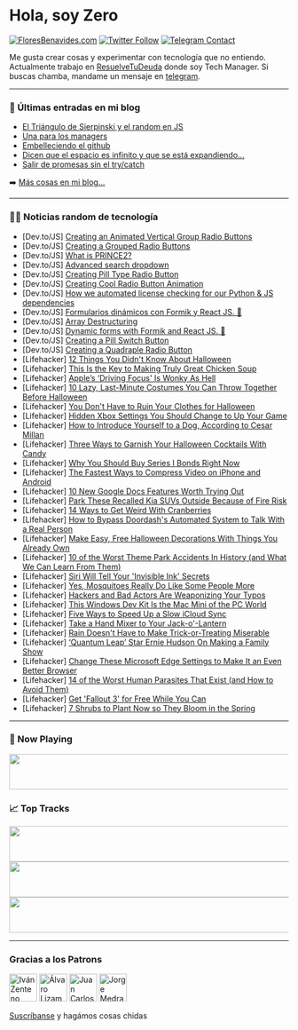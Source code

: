 # Hola, soy Zero

[![FloresBenavides.com](https://img.shields.io/website?down_message=oops&label=MiBlog&style=for-the-badge&up_message=online&url=https%3A%2F%2Ffloresbenavides.com)](https://floresbenavides.com) [![Twitter Follow](https://img.shields.io/twitter/follow/ZeroDragon?color=%231DA1F2&label=Follow&logo=twitter&logoColor=ffffff&style=for-the-badge)](https://twitter.com/zerodragon) [![Telegram Contact](https://img.shields.io/badge/escr%C3%ADbeme-ZeroDragon-%2326A5E4?style=for-the-badge&logo=telegram)](https://t.me/zerodragon)

Me gusta crear cosas y experimentar con tecnología que no entiendo.
Actualmente trabajo en [ResuelveTuDeuda](http://github.com/resuelve) donde soy Tech Manager.
Si buscas chamba, mandame un mensaje en [telegram](https://t.me/zerodragon).

---

### 📕 Últimas entradas en mi blog
<!-- BLOG-POST-LIST:START -->
- [El Triángulo de Sierpinski y el random en JS](https://floresbenavides.com/el-triangulo-de-sierpinski-y-el-random-en-js/)
- [Una para los managers](https://floresbenavides.com/una-para-los-managers/)
- [Embelleciendo el github](https://floresbenavides.com/embelleciendo-el-github/)
- [Dicen que el espacio es infinito y que se está expandiendo…](https://floresbenavides.com/dicen-que-el-espacio-es-infinito-y-que-se-esta-expandiendo/)
- [Salir de promesas sin el try/catch](https://floresbenavides.com/salir-de-promesas-sin-el-try-catch/)
<!-- BLOG-POST-LIST:END -->

➡️ [Más cosas en mi blog...](https://floresbenavides.com)

---

### 👨‍💻 Noticias random de tecnología
<!-- TECH-POSTS:START -->
- [Dev.to/JS] [Creating an Animated Vertical Group Radio Buttons](https://dev.to/msa123free/creating-an-animated-vertical-group-radio-buttons-3183)
- [Dev.to/JS] [Creating a Grouped Radio Buttons](https://dev.to/msa123free/creating-a-grouped-radio-buttons-1cjd)
- [Dev.to/JS] [What is PRINCE2?](https://dev.to/postwell45/what-is-prince2-2ai)
- [Dev.to/JS] [Advanced search dropdown](https://dev.to/andyobrien123/advanced-search-dropdown-1884)
- [Dev.to/JS] [Creating Pill Type Radio Button](https://dev.to/msa123free/creating-pill-type-radio-button-474m)
- [Dev.to/JS] [Creating Cool Radio Button Animation](https://dev.to/msa123free/creating-cool-radio-button-animation-2j7d)
- [Dev.to/JS] [How we automated license checking for our Python &amp; JS dependencies](https://dev.to/meetkern/how-we-automated-license-checking-for-our-python-js-dependencies-5900)
- [Dev.to/JS] [Formularios dinámicos con Formik y React JS. 📝](https://dev.to/franklin030601/formularios-dinamicos-con-formik-y-react-js-4hne)
- [Dev.to/JS] [Array Destructuring](https://dev.to/estotriramdani/array-destructuring-1aj6)
- [Dev.to/JS] [Dynamic forms with Formik and React JS. 📝](https://dev.to/franklin030601/dynamic-forms-with-formik-and-react-js-3no1)
- [Dev.to/JS] [Creating a Pill Switch Button](https://dev.to/msa123free/creating-a-pill-switch-button-38ij)
- [Dev.to/JS] [Creating a Quadraple Radio Button](https://dev.to/msa123free/creating-a-quadraple-radio-button-2k8)
- [Lifehacker] [12 Things You Didn&#39;t Know About Halloween](https://lifehacker.com/12-things-you-didnt-know-about-halloween-1849712381)
- [Lifehacker] [This Is the Key to Making Truly Great Chicken Soup](https://lifehacker.com/this-is-the-key-to-making-truly-great-chicken-soup-1849710760)
- [Lifehacker] [Apple’s ‘Driving Focus&#39; Is Wonky As Hell](https://lifehacker.com/apple-s-driving-focus-is-wonky-as-hell-1849709512)
- [Lifehacker] [10 Lazy, Last-Minute Costumes You Can Throw Together Before Halloween](https://lifehacker.com/10-lazy-last-minute-costumes-you-can-throw-together-be-1849710458)
- [Lifehacker] [You Don&#39;t Have to Ruin Your Clothes for Halloween](https://lifehacker.com/you-dont-have-to-ruin-your-clothes-for-halloween-1849710200)
- [Lifehacker] [Hidden Xbox Settings You Should Change to Up Your Game](https://lifehacker.com/hidden-xbox-settings-you-should-change-to-up-your-game-1849709275)
- [Lifehacker] [How to Introduce Yourself to a Dog, According to Cesar Millan](https://lifehacker.com/how-to-introduce-yourself-to-a-dog-according-to-cesar-1849709628)
- [Lifehacker] [Three Ways to Garnish Your Halloween Cocktails With Candy](https://lifehacker.com/three-ways-to-garnish-your-halloween-cocktails-with-can-1849709770)
- [Lifehacker] [Why You Should Buy Series I Bonds Right Now](https://lifehacker.com/why-you-should-buy-series-i-bonds-right-now-1849708604)
- [Lifehacker] [The Fastest Ways to Compress Video on iPhone and Android](https://lifehacker.com/the-fastest-ways-to-compress-video-on-iphone-and-androi-1849523806)
- [Lifehacker] [10 New Google Docs Features Worth Trying Out](https://lifehacker.com/10-new-google-docs-features-worth-trying-out-1849708472)
- [Lifehacker] [Park These Recalled Kia SUVs Outside Because of Fire Risk](https://lifehacker.com/park-these-recalled-kia-suvs-outside-because-of-fire-ri-1849706684)
- [Lifehacker] [14 Ways to Get Weird With Cranberries](https://lifehacker.com/14-ways-to-get-weird-with-cranberries-1849706421)
- [Lifehacker] [How to Bypass Doordash&#39;s Automated System to Talk With a Real Person](https://lifehacker.com/how-to-bypass-doordashs-automated-system-to-talk-with-a-1849707119)
- [Lifehacker] [Make Easy, Free Halloween Decorations With Things You Already Own](https://lifehacker.com/make-easy-free-halloween-decorations-with-things-you-a-1849706591)
- [Lifehacker] [10 of the Worst Theme Park Accidents In History &lpar;and What We Can Learn From Them&rpar;](https://lifehacker.com/10-of-the-worst-theme-park-accidents-in-history-and-wh-1849708098)
- [Lifehacker] [Siri Will Tell Your &#39;Invisible Ink&#39; Secrets](https://lifehacker.com/siri-will-tell-your-invisible-ink-secrets-1849705743)
- [Lifehacker] [Yes, Mosquitoes Really Do Like Some People More](https://lifehacker.com/yes-mosquitoes-really-do-like-some-people-more-1849706546)
- [Lifehacker] [Hackers and Bad Actors Are Weaponizing Your Typos](https://lifehacker.com/hackers-and-bad-actors-are-weaponizing-your-typos-1849706716)
- [Lifehacker] [This Windows Dev Kit Is the Mac Mini of the PC World](https://lifehacker.com/this-windows-dev-kit-is-the-mac-mini-of-the-pc-world-1849704668)
- [Lifehacker] [Five Ways to Speed Up a Slow iCloud Sync](https://lifehacker.com/five-ways-to-speed-up-a-slow-icloud-sync-1849706082)
- [Lifehacker] [Take a Hand Mixer to Your Jack-o&#39;-Lantern](https://lifehacker.com/take-a-hand-mixer-to-your-jack-o-lantern-1849706085)
- [Lifehacker] [Rain Doesn&#39;t Have to Make Trick-or-Treating Miserable](https://lifehacker.com/rain-doesnt-have-to-make-trick-or-treating-miserable-1849705299)
- [Lifehacker] [‘Quantum Leap’ Star Ernie Hudson On Making a Family Show](https://lifehacker.com/quantum-leap-star-ernie-hudson-on-making-a-family-sho-1849705983)
- [Lifehacker] [Change These Microsoft Edge Settings to Make It an Even Better Browser](https://lifehacker.com/change-these-microsoft-edge-settings-to-make-it-an-even-1849705168)
- [Lifehacker] [14 of the Worst Human Parasites That Exist &lpar;and How to Avoid Them&rpar;](https://lifehacker.com/14-of-the-worst-human-parasites-that-exist-and-how-to-1849700930)
- [Lifehacker] [Get &#39;Fallout 3&#39; for Free While You Can](https://lifehacker.com/get-fallout-3-for-free-while-you-can-1849705583)
- [Lifehacker] [7 Shrubs to Plant Now so They Bloom in the Spring](https://lifehacker.com/7-shrubs-to-plant-now-so-they-bloom-in-the-spring-1849703342)<!-- TECH-POSTS:END -->

---

### 🎵 Now Playing
<a href="https://spotify-now-playing-dun.vercel.app/now-playing?open"><img src="https://spotify-now-playing-dun.vercel.app/now-playing" width="540" height="64"></a>

### 📈 Top Tracks
<a href="https://spotify-now-playing-dun.vercel.app/top-tracks?i=1&open"><img src="https://spotify-now-playing-dun.vercel.app/top-tracks?i=1" width="540" height="64"></a>
<a href="https://spotify-now-playing-dun.vercel.app/top-tracks?i=2&open"><img src="https://spotify-now-playing-dun.vercel.app/top-tracks?i=2" width="540" height="64"></a>
<a href="https://spotify-now-playing-dun.vercel.app/top-tracks?i=3&open"><img src="https://spotify-now-playing-dun.vercel.app/top-tracks?i=3" width="540" height="64"></a>

---

### Gracias a los Patrons
[<img src="https://avatars.githubusercontent.com/u/243380?v=4" alt="Iván Zenteno" width="50px">](https://github.com/k001) [<img src="https://avatars.githubusercontent.com/u/19955639?v=4" alt="Álvaro Lizama" width="50px">](https://github.com/alvarolizama) [<img src="https://avatars.githubusercontent.com/u/2718753?v=4" alt="Juan Carlos Ruiz" width="50px">](https://github.com/JuanCrg90) [<img src="https://avatars.githubusercontent.com/u/37025?v=4" alt="Jorge Medrano" width="50px">](https://github.com/h1pp1e) 

[Suscríbanse](https://www.patreon.com/zerodragon) y hagámos cosas chidas
